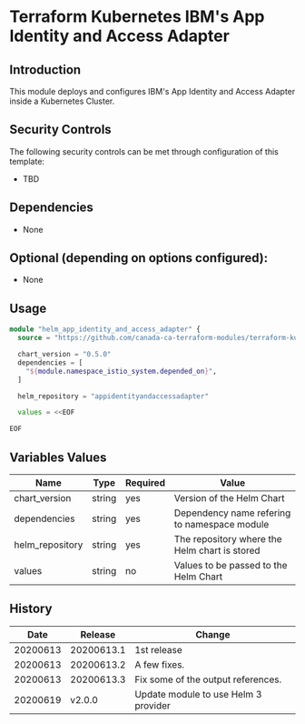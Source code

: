 # Terraform Kubernetes IBM's App Identity and Access Adapter

## Introduction

This module deploys and configures IBM's App Identity and Access Adapter inside a Kubernetes Cluster.

## Security Controls

The following security controls can be met through configuration of this template:

* TBD

## Dependencies

* None

## Optional (depending on options configured):

* None

## Usage

```terraform
module "helm_app_identity_and_access_adapter" {
  source = "https://github.com/canada-ca-terraform-modules/terraform-kubernetes-app-identity-and-access-adapter?ref=v2.0.0"

  chart_version = "0.5.0"
  dependencies = [
    "${module.namespace_istio_system.depended_on}",
  ]

  helm_repository = "appidentityandaccessadapter"

  values = <<EOF

EOF
```

## Variables Values

| Name                 | Type   | Required | Value                                               |
| -------------------- | ------ | -------- | --------------------------------------------------- |
| chart_version        | string | yes      | Version of the Helm Chart                           |
| dependencies         | string | yes      | Dependency name refering to namespace module        |
| helm_repository      | string | yes      | The repository where the Helm chart is stored       |
| values               | string | no       | Values to be passed to the Helm Chart               |

## History

| Date     | Release    | Change                                                     |
| -------- | ---------- | ---------------------------------------------------------- |
| 20200613 | 20200613.1 | 1st release                                                |
| 20200613 | 20200613.2 | A few fixes.                                               |
| 20200613 | 20200613.3 | Fix some of the output references.                         |
| 20200619 | v2.0.0     | Update module to use Helm 3 provider                       |
